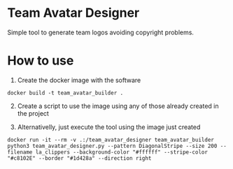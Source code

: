 # Team Avatar Designer

Simple tool to generate team logos avoiding copyright problems.

# How to use

1. Create the docker image with the software

```shell
docker build -t team_avatar_builder .
```

2. Create a script to use the image using any of those already created in the project

3. Alternativelly, just execute the tool using the image just created


```shell
docker run -it --rm -v .:/team_avatar_designer team_avatar_builder python3 team_avatar_designer.py --pattern DiagonalStripe --size 200 --filename la_clippers --background-color "#ffffff" --stripe-color "#c8102E" --border "#1d428a" --direction right
```
